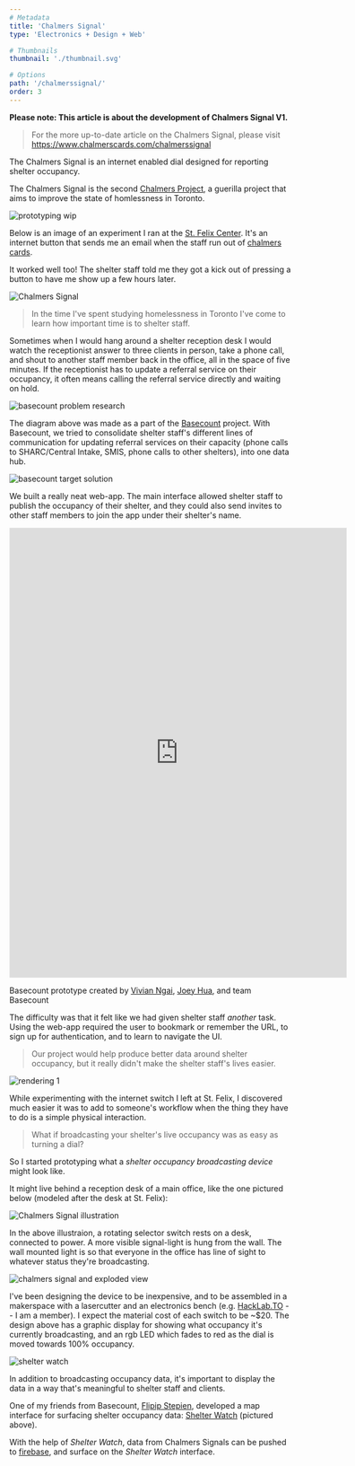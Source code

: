 ```yaml
---
# Metadata
title: 'Chalmers Signal'
type: 'Electronics + Design + Web'

# Thumbnails
thumbnail: './thumbnail.svg'

# Options
path: '/chalmerssignal/'
order: 3
---
```


<article role="article">

**Please note: This article is about the development of Chalmers Signal V1.**

> For the more up-to-date article on the Chalmers Signal, please visit https://www.chalmerscards.com/chalmerssignal

The Chalmers Signal is an internet enabled dial designed for reporting shelter occupancy.

The Chalmers Signal is the second [Chalmers Project](https://www.chalmerscards.com), a guerilla project that aims to improve the state of homlessness in Toronto.

</article>

<article role="article">

![prototyping wip](images/prototyping-wip.jpg)

</article>

<article role="article">

Below is an image of an experiment I ran at the [St. Felix Center](http://stfelixcentre.ca/). It's an internet button that sends me an email when the staff run out of [chalmers cards](https://zachdonsky.xyz/ChalmersCards).

It worked well too! The shelter staff told me they got a kick out of pressing a button to have me show up a few hours later.

</article>

<article role="article">

![Chalmers Signal](images/signalAtStFelix.jpg)

</article>

<article role="article">

> In the time I've spent studying homelessness in Toronto I've come to learn how important time is to shelter staff.

Sometimes when I would hang around a shelter reception desk I would watch the receptionist answer to three clients in person, take a phone call, and shout to another staff member back in the office, all in the space of five minutes. If the receptionist has to update a referral service on their occupancy, it often means calling the referral service directly and waiting on hold.

</article>

<article role="article">

![basecount problem research](images/basecountProblemStatement.png)

</article>

<article role="article">

The diagram above was made as a part of the [Basecount](/basecount) project. With Basecount, we tried to consolidate shelter staff's different lines of communication for updating referral services on their capacity (phone calls to SHARC/Central Intake, SMIS, phone calls to other shelters), into one data hub.

</article>

<article role="article">

![basecount target solution](images/basecounttargetsolution.png)

</article>

<article role="article">

We built a really neat web-app. The main interface allowed shelter staff to publish the occupancy of their shelter, and they could also send invites to other staff members to join the app under their shelter's name.

</article>

<article role="article">

<iframe loading="lazy" style="border: 1px solid rgba(0, 0, 0, 0.1);" src="https://www.figma.com/embed?embed_host=share&amp;url=https%3A%2F%2Fwww.figma.com%2Fproto%2Fdk4oQvyGyFsljLaKXSBwM9zC%2Fbasecount-wireframes%3Fnode-id%3D11%253A103%26viewport%3D664%252C1289%252C0.18000000715255737%26scaling%3Dscale-down&amp;chrome=DOCUMENTATION" allowfullscreen="" width="600" height="800"></iframe>

Basecount prototype created by [Vivian Ngai](https://www.byvivian.com/basecount/), [Joey Hua](https://joeyhua.com/), and team Basecount

</article>

<article role="article">

The difficulty was that it felt like we had given shelter staff _another_ task. Using the web-app required the user to bookmark or remember the URL, to sign up for authentication, and to learn to navigate the UI.

> Our project would help produce better data around shelter occupancy, but it really didn't make the shelter staff's lives easier.

</article>

<article role="article">

![rendering 1](images/rendering1.png)

</article>

<article role="article">

While experimenting with the internet switch I left at St. Felix, I discovered much easier it was to add to someone's workflow when the thing they have to do is a simple physical interaction.

> What if broadcasting your shelter's live occupancy was as easy as turning a dial?

So I started prototyping what a _shelter occupancy broadcasting device_ might look like.

It might live behind a reception desk of a main office, like the one pictured below (modeled after the desk at St. Felix):

</article>

<article role="article">

![Chalmers Signal illustration](images/chalmersSignalIllustration.png)

</article>

<article role="article">

In the above illustraion, a rotating selector switch rests on a desk, connected to power. A more visible signal-light is hung from the wall. The wall mounted light is so that everyone in the office has line of sight to whatever status they're broadcasting.

</article>

<article role="article">

![chalmers signal and exploded view](images/ChalmersSignal.png)

</article>

<article role="article">

I've been designing the device to be inexpensive, and to be assembled in a makerspace with a lasercutter and an electronics bench (e.g. [HackLab.TO](https://www.Hacklab.to) -- I am a member). I expect the material cost of each switch to be ~\$20. The design above has a graphic display for showing what occupancy it's currently broadcasting, and an rgb LED which fades to red as the dial is moved towards 100% occupancy.

</article>

<article role="article">

![shelter watch](images/shelterwatch.png)

</article>

<article role="article">

In addition to broadcasting occupancy data, it's important to display the data in a way that's meaningful to shelter staff and clients.

One of my friends from Basecount, [Flipip Stepien](https://filipstepien.com/), developed a map interface for surfacing shelter occupancy data: [Shelter Watch](https://shelter.filipstepien.com/) (pictured above).

With the help of _Shelter Watch_, data from Chalmers Signals can be pushed to [firebase](firebase.google.com), and surface on the _Shelter Watch_ interface.

</article>
